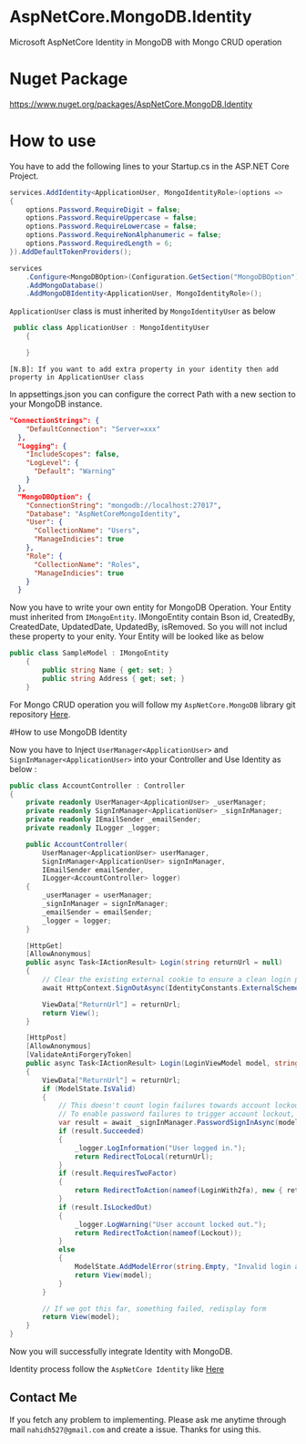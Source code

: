 # AspNetCore.MongoDB.Identity
Microsoft AspNetCore Identity in MongoDB with Mongo CRUD operation

# Nuget Package
https://www.nuget.org/packages/AspNetCore.MongoDB.Identity

# How to use
You have to add the following lines to your Startup.cs in the ASP.NET Core Project.

```C#
services.AddIdentity<ApplicationUser, MongoIdentityRole>(options =>
{
	options.Password.RequireDigit = false;
	options.Password.RequireUppercase = false;
	options.Password.RequireLowercase = false;
	options.Password.RequireNonAlphanumeric = false;
	options.Password.RequiredLength = 6;
}).AddDefaultTokenProviders();

services
	.Configure<MongoDBOption>(Configuration.GetSection("MongoDBOption"))
	.AddMongoDatabase()
	.AddMongoDBIdentity<ApplicationUser, MongoIdentityRole>();
```

```ApplicationUser``` class is must inherited by ```MongoIdentityUser``` as below
```C#
 public class ApplicationUser : MongoIdentityUser
    {

    }
```
```[N.B]: If you want to add extra property in your identity then add property in ApplicationUser class```


In appsettings.json you can configure the correct Path with a new section to your MongoDB instance.

```json
"ConnectionStrings": {
    "DefaultConnection": "Server=xxx"
  },
  "Logging": {
    "IncludeScopes": false,
    "LogLevel": {
      "Default": "Warning"
    }
  },
  "MongoDBOption": {
    "ConnectionString": "mongodb://localhost:27017",
    "Database": "AspNetCoreMongoIdentity",
    "User": {
      "CollectionName": "Users",
      "ManageIndicies": true
    },
    "Role": {
      "CollectionName": "Roles",
      "ManageIndicies": true
    }
  }
```

Now you have to write your own entity for MongoDB Operation. Your Entity must inherited from `IMongoEntity`. IMongoEntity contain Bson id, CreatedBy, CreatedDate, UpdatedDate, UpdatedBy, isRemoved. So you will not includ these property to your enity. Your Entity will be looked like as below

```c#
public class SampleModel : IMongoEntity
    {
        public string Name { get; set; }
        public string Address { get; set; }
    }
```
For Mongo CRUD operation you will follow my ```AspNetCore.MongoDB``` library git repository [Here](https://pages.github.com/nahidhasanswe/AspNetCore.MongoDB).

#How to use MongoDB Identity

Now you have to Inject ```UserManager<ApplicationUser>``` and ```SignInManager<ApplicationUser>``` into your Controller and Use Identity as below :

```C#
public class AccountController : Controller
{
	private readonly UserManager<ApplicationUser> _userManager;
	private readonly SignInManager<ApplicationUser> _signInManager;
	private readonly IEmailSender _emailSender;
	private readonly ILogger _logger;

	public AccountController(
		UserManager<ApplicationUser> userManager,
		SignInManager<ApplicationUser> signInManager,
		IEmailSender emailSender,
		ILogger<AccountController> logger)
	{
		_userManager = userManager;
		_signInManager = signInManager;
		_emailSender = emailSender;
		_logger = logger;
	}

	[HttpGet]
	[AllowAnonymous]
	public async Task<IActionResult> Login(string returnUrl = null)
	{
		// Clear the existing external cookie to ensure a clean login process
		await HttpContext.SignOutAsync(IdentityConstants.ExternalScheme);

		ViewData["ReturnUrl"] = returnUrl;
		return View();
	}

	[HttpPost]
	[AllowAnonymous]
	[ValidateAntiForgeryToken]
	public async Task<IActionResult> Login(LoginViewModel model, string returnUrl = null)
	{
		ViewData["ReturnUrl"] = returnUrl;
		if (ModelState.IsValid)
		{
			// This doesn't count login failures towards account lockout
			// To enable password failures to trigger account lockout, set lockoutOnFailure: true
			var result = await _signInManager.PasswordSignInAsync(model.Email, model.Password, model.RememberMe, lockoutOnFailure: false);
			if (result.Succeeded)
			{
				_logger.LogInformation("User logged in.");
				return RedirectToLocal(returnUrl);
			}
			if (result.RequiresTwoFactor)
			{
				return RedirectToAction(nameof(LoginWith2fa), new { returnUrl, model.RememberMe });
			}
			if (result.IsLockedOut)
			{
				_logger.LogWarning("User account locked out.");
				return RedirectToAction(nameof(Lockout));
			}
			else
			{
				ModelState.AddModelError(string.Empty, "Invalid login attempt.");
				return View(model);
			}
		}

		// If we got this far, something failed, redisplay form
		return View(model);
	}
}
```
Now you will successfully integrate Identity with MongoDB.

Identity process follow the ```AspNetCore Identity``` like [Here](https://github.com/aspnet/Identity)

## Contact Me
If you fetch any problem to implementing. Please ask me anytime through mail `nahidh527@gmail.com` and create a issue. Thanks for using this.
